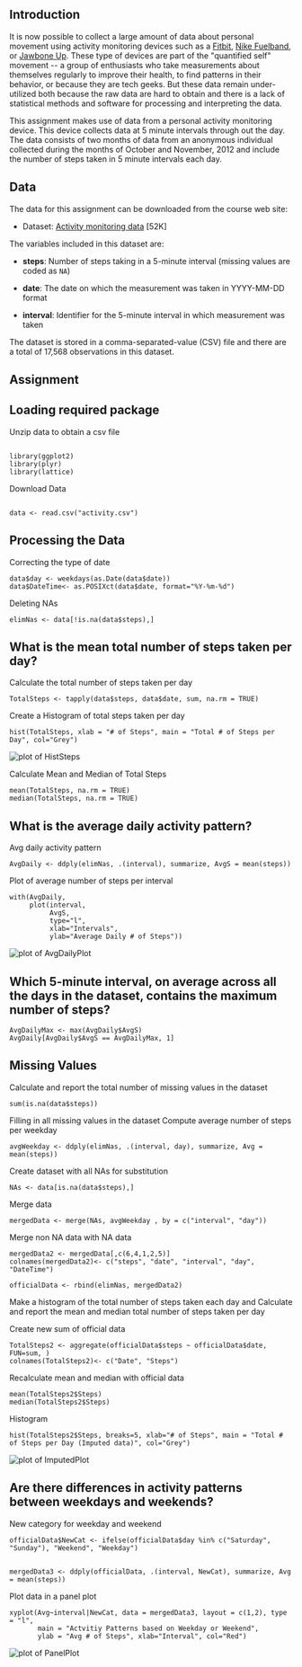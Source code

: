 ## Introduction

It is now possible to collect a large amount of data about personal
movement using activity monitoring devices such as a
[Fitbit](http://www.fitbit.com), [Nike
Fuelband](http://www.nike.com/us/en_us/c/nikeplus-fuelband), or
[Jawbone Up](https://jawbone.com/up). These type of devices are part of
the "quantified self" movement -- a group of enthusiasts who take
measurements about themselves regularly to improve their health, to
find patterns in their behavior, or because they are tech geeks. But
these data remain under-utilized both because the raw data are hard to
obtain and there is a lack of statistical methods and software for
processing and interpreting the data.

This assignment makes use of data from a personal activity monitoring
device. This device collects data at 5 minute intervals through out the
day. The data consists of two months of data from an anonymous
individual collected during the months of October and November, 2012
and include the number of steps taken in 5 minute intervals each day.

## Data

The data for this assignment can be downloaded from the course web
site:

* Dataset: [Activity monitoring data](https://d396qusza40orc.cloudfront.net/repdata%2Fdata%2Factivity.zip) [52K]

The variables included in this dataset are:

* **steps**: Number of steps taking in a 5-minute interval (missing
    values are coded as `NA`)

* **date**: The date on which the measurement was taken in YYYY-MM-DD
    format

* **interval**: Identifier for the 5-minute interval in which
    measurement was taken




The dataset is stored in a comma-separated-value (CSV) file and there
are a total of 17,568 observations in this
dataset.


## Assignment

## Loading required package

Unzip data to obtain a csv file
```{r}

library(ggplot2)
library(plyr)
library(lattice)
```

Download Data
```{r}

data <- read.csv("activity.csv")
```

## Processing the Data
Correcting the type of date
```{r}
data$day <- weekdays(as.Date(data$date))
data$DateTime<- as.POSIXct(data$date, format="%Y-%m-%d")
```

Deleting NAs
```{r}
elimNas <- data[!is.na(data$steps),]
```

## What is the mean total number of steps taken per day?
Calculate the total number of steps taken per day
```{r}
TotalSteps <- tapply(data$steps, data$date, sum, na.rm = TRUE)
```

Create a Histogram of total steps taken per day
```{r}
hist(TotalSteps, xlab = "# of Steps", main = "Total # of Steps per Day", col="Grey")
```
![plot of HistSteps](./RepData_PeerAssessment1/figures/HistSteps.png) 


Calculate Mean and Median of Total Steps
```{r}
mean(TotalSteps, na.rm = TRUE)
median(TotalSteps, na.rm = TRUE)
```

## What is the average daily activity pattern?
Avg daily activity pattern
```{r}
AvgDaily <- ddply(elimNas, .(interval), summarize, AvgS = mean(steps))
```

Plot of average number of steps per interval
```{r}
with(AvgDaily,
     plot(interval,
          AvgS,
          type="l",
          xlab="Intervals",
          ylab="Average Daily # of Steps"))
```
![plot of AvgDailyPlot](./RepData_PeerAssessment1/figures/AvgDailyPlot.png) 

## Which 5-minute interval, on average across all the days in the dataset, contains the maximum number of steps?
```{r}
AvgDailyMax <- max(AvgDaily$AvgS)
AvgDaily[AvgDaily$AvgS == AvgDailyMax, 1]
```

## Missing Values
Calculate and report the total number of missing values in the dataset
```{r}
sum(is.na(data$steps))
```

Filling in all missing values in the dataset
Compute average number of steps per weekday 
```{r}
avgWeekday <- ddply(elimNas, .(interval, day), summarize, Avg = mean(steps))
```

Create dataset with all NAs for substitution
```{r}
NAs <- data[is.na(data$steps),]
```

Merge data
```{r}
mergedData <- merge(NAs, avgWeekday , by = c("interval", "day"))
```

Merge non NA data with NA data
```{r}
mergedData2 <- mergedData[,c(6,4,1,2,5)]
colnames(mergedData2)<- c("steps", "date", "interval", "day", "DateTime")

officialData <- rbind(elimNas, mergedData2)
```

Make a histogram of the total number of steps taken each day and Calculate 
and report the mean and median total number of steps taken per day

Create new sum of official data
```{r}
TotalSteps2 <- aggregate(officialData$steps ~ officialData$date, FUN=sum, )
colnames(TotalSteps2)<- c("Date", "Steps")
```

Recalculate mean and median with official data
```{r}
mean(TotalSteps2$Steps)
median(TotalSteps2$Steps)
```

Histogram
```{r}
hist(TotalSteps2$Steps, breaks=5, xlab="# of Steps", main = "Total # of Steps per Day (Imputed data)", col="Grey")
```
![plot of ImputedPlot](./RepData_PeerAssessment1/figures/ImputedPlot.png) 

## Are there differences in activity patterns between weekdays and weekends?
New category for weekday and weekend
```{r}
officialData$NewCat <- ifelse(officialData$day %in% c("Saturday", "Sunday"), "Weekend", "Weekday")


mergedData3 <- ddply(officialData, .(interval, NewCat), summarize, Avg = mean(steps))
```
Plot data in a panel plot
```{r}
xyplot(Avg~interval|NewCat, data = mergedData3, layout = c(1,2), type = "l",
       main = "Actvitiy Patterns based on Weekday or Weekend", 
       ylab = "Avg # of Steps", xlab="Interval", col="Red")
```

![plot of PanelPlot](./RepData_PeerAssessment1/figures/PanelPlot.png) 
